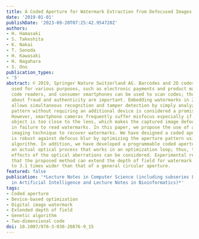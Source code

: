 ```yaml
---
title: A Coded Aperture for Watermark Extraction from Defocused Images
date: '2019-01-01'
publishDate: '2023-09-20T07:25:42.954720Z'
authors:
- H. Hamasaki
- S. Takeshita
- K. Nakai
- T. Sonoda
- H. Kawasaki
- H. Nagahara
- S. Ono
publication_types:
- '5'
abstract: © 2019, Springer Nature Switzerland AG. Barcodes and 2D codes are widely
  used for various purposes, such as electronic payments and product management. Special
  code readers, and consumer smartphones can be used to scan codes; thus concerns
  about fraud and authenticity are important. Embedding watermarks in 2D codes, which
  allows simultaneous recognition and tamper detection by simply analyzing the captured
  pattern without requiring an additional device is considered a promising solution.
  However, smartphone cameras frequently suffer misfocus especially if the target
  object is too close to the lens, which makes the captured image defocused and results
  in failure to read watermarks. In this paper, we propose the use of a coded aperture
  imaging technique to recover watermarks. We have designed a coded aperture that
  is robust against defocus blur by optimizing the aperture pattern using a genetic
  algorithm. In addition, we have developed a programmable coded aperture that includes
  an actual optical process that works in an optimization loop; thus, the complicated
  effects of the optical aberrations can be considered. Experimental results demonstrate
  that the proposed method can extend the depth of field for watermark extraction
  to 3.1 times wider than that of a general circular aperture.
featured: false
publication: '*Lecture Notes in Computer Science (including subseries Lecture Notes
  in Artificial Intelligence and Lecture Notes in Bioinformatics)*'
tags:
- Coded aperture
- Device-based optimization
- Digital image watermark
- Extended depth of field
- Genetic algorithm
- Two-dimensional code
doi: 10.1007/978-3-030-20876-9_15
---
```


